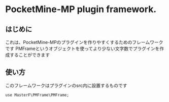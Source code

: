 # PocketMine-MP plugin framework.

## はじめに
これは、PocketMine-MPのプラグインを作りやすくするためのフレームワークです
PMFrameというオブジェクトを使ってより少ない文字数でプラグインを作成することができます

## 使い方
このフレームワークはプラグインのsrc内に設置するものです
```
use MasterF\PMFrame\PMFrame;
```
